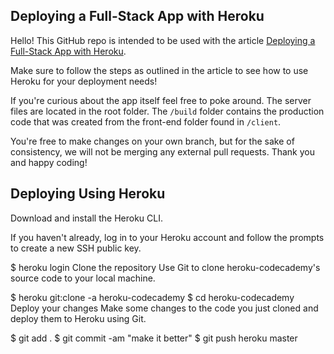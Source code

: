 ## Deploying a Full-Stack App with Heroku
Hello! This GitHub repo is intended to be used with the article [Deploying a Full-Stack App with Heroku](https://www.codecademy.com/articles/deploying-a-back-end-with-heroku).

Make sure to follow the steps as outlined in the article to see how to use Heroku for your deployment needs!

If you're curious about the app itself feel free to poke around. The server files are located in the root folder. The `/build` folder contains the production code that was created from the front-end folder found in `/client`.

You're free to make changes on your own branch, but for the sake of consistency, we will not be merging any external pull requests. Thank you and happy coding!


## Deploying Using Heroku
Download and install the Heroku CLI.

If you haven't already, log in to your Heroku account and follow the prompts to create a new SSH public key.

$ heroku login
Clone the repository
Use Git to clone heroku-codecademy's source code to your local machine.

$ heroku git:clone -a heroku-codecademy 
$ cd heroku-codecademy
Deploy your changes
Make some changes to the code you just cloned and deploy them to Heroku using Git.

$ git add .
$ git commit -am "make it better"
$ git push heroku master
